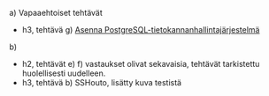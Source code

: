 a) Vapaaehtoiset tehtävät
  - h3, tehtävä g) [Asenna PostgreSQL-tietokannanhallintajärjestelmä](https://github.com/bhg995/paha/blob/main/h3.md#g-vapaaehtoinen-haastava-postgresql-asenna-postgresql-tietokannanhallintaj%C3%A4rjestelm%C3%A4)
    
b)
  - h2, tehtävät e) f) vastaukset olivat sekavaisia, tehtävät tarkistettu huolellisesti uudelleen.
  - h3, tehtävä b) SSHouto, lisätty kuva testistä
